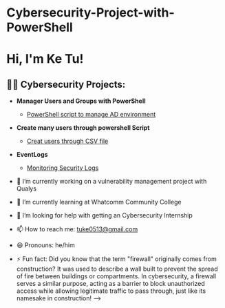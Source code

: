# Cybersecurity-Project-with-PowerShell
<h1>Hi, I'm Ke Tu! </h1>

<h2>👨‍💻 Cybersecurity Projects:</h2>

- <b>Manager Users and Groups with PowerShell</b>
  - [PowerShell script to manage AD environment](https://github.com/TayLuo/Cybersecurity-Project-with-PowerShell/blob/main/Create%20ADUsers.txt)
- <b>Create many users through powershell Script</b>
  - [Creat users through CSV file](https://github.com/TayLuo/Cybersecurity-Project-with-PowerShell/blob/main/CreateADUsersFromCSV.ps1)
 
- <b>EventLogs</b>
  - [Monitoring Security Logs](https://github.com/TayLuo/Cybersecurity-Project-with-PowerShell/blob/main/EventLog%20Monitoring.txt)



- 🔭 I’m currently working on a vulnerability management project with Qualys
- 🌱 I’m currently learning at Whatcomm Community College
- 🤔 I’m looking for help with getting an Cybersecurity Internship
- 📫 How to reach me: tuke0513@gmail.com
- 😄 Pronouns: he/him
- ⚡ Fun fact: Did you know that the term "firewall" originally comes from construction? It was used to describe a wall built to prevent the spread of fire between buildings or compartments. In cybersecurity, a firewall serves a similar purpose, acting as a barrier to block unauthorized access while allowing legitimate traffic to pass through, just like its namesake in construction!
-->
